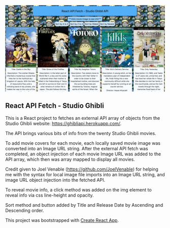 <img src="/public/img/ghibli.png" alt="landing page" width="600"/>

## React API Fetch - Studio Ghibli

This is a React project to fetches an external API array of objects from the Studio Ghibli website: https://ghibliapi.herokuapp.com/.

The API brings various bits of info from the twenty Studio Ghibli movies.

To add movie covers for each movie, each locally saved movie image was converted into an Image URL string. After the external API fetch was completed, an object injection of each movie Image URL was added to the API array, which then was array mapped to display all movies.

Credit given to Joel Venable (https://github.com/JoelVenable) for helping me with the syntax for local image file imports into an Image URL string, and image URL object injection into the fetched API.

To reveal movie info, a click method was added on the img element to reveal info via css line-height and opacity.

Sort method and button added by Title and Release Date by Ascending and Descending order.

This project was bootstrapped with [Create React App](https://github.com/facebookincubator/create-react-app).

